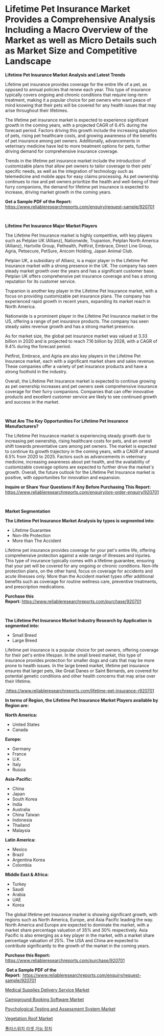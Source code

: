 <p><h1>Lifetime Pet Insurance Market Provides a Comprehensive Analysis Including a Macro Overview of the Market as well as Micro Details such as Market Size and Competitive Landscape</h1></p><p><strong>Lifetime Pet Insurance Market Analysis and Latest Trends</strong></p>
<p><p>Lifetime pet insurance provides coverage for the entire life of a pet, as opposed to annual policies that renew each year. This type of insurance typically covers ongoing and chronic conditions that require long-term treatment, making it a popular choice for pet owners who want peace of mind knowing that their pets will be covered for any health issues that may arise throughout their lifetimes.</p><p>The lifetime pet insurance market is expected to experience significant growth in the coming years, with a projected CAGR of 6.4% during the forecast period. Factors driving this growth include the increasing adoption of pets, rising pet healthcare costs, and growing awareness of the benefits of pet insurance among pet owners. Additionally, advancements in veterinary medicine have led to more treatment options for pets, further driving demand for comprehensive insurance coverage.</p><p>Trends in the lifetime pet insurance market include the introduction of customizable plans that allow pet owners to tailor coverage to their pets' specific needs, as well as the integration of technology such as telemedicine and mobile apps for easy claims processing. As pet ownership continues to rise and pet owners prioritize the health and well-being of their furry companions, the demand for lifetime pet insurance is expected to increase, driving market growth in the coming years.</p></p>
<p><strong>Get a Sample PDF of the Report:&nbsp;</strong> <a href="https://www.reliableresearchreports.com/enquiry/request-sample/920701">https://www.reliableresearchreports.com/enquiry/request-sample/920701</a></p>
<p>&nbsp;</p>
<p><strong>Lifetime Pet Insurance Major Market Players</strong></p>
<p><p>The Lifetime Pet Insurance market is highly competitive, with key players such as Petplan UK (Allianz), Nationwide, Trupanion, Petplan North America (Allianz), Hartville Group, Pethealth, Petfirst, Embrace, Direct Line Group, Agria, Petsecure, PetSure, Anicom Holding, Japan Animal Club.</p><p>Petplan UK, a subsidiary of Allianz, is a major player in the Lifetime Pet Insurance market with a strong presence in the UK. The company has seen steady market growth over the years and has a significant customer base. Petplan UK offers comprehensive pet insurance coverage and has a strong reputation for its customer service.</p><p>Trupanion is another key player in the Lifetime Pet Insurance market, with a focus on providing customizable pet insurance plans. The company has experienced rapid growth in recent years, expanding its market reach in North America.</p><p>Nationwide is a prominent player in the Lifetime Pet Insurance market in the US, offering a range of pet insurance products. The company has seen steady sales revenue growth and has a strong market presence.</p><p>As for market size, the global pet insurance market was valued at 3.33 billion in 2020 and is projected to reach 7.16 billion by 2028, with a CAGR of 9.4% during the forecast period.</p><p>Petfirst, Embrace, and Agria are also key players in the Lifetime Pet Insurance market, each with a significant market share and sales revenue. These companies offer a variety of pet insurance products and have a strong foothold in the industry.</p><p>Overall, the Lifetime Pet Insurance market is expected to continue growing as pet ownership increases and pet owners seek comprehensive insurance coverage for their furry companions. Companies that can offer innovative products and excellent customer service are likely to see continued growth and success in the market.</p></p>
<p>&nbsp;</p>
<p><strong>What Are The Key Opportunities For Lifetime Pet Insurance Manufacturers?</strong></p>
<p><p>The Lifetime Pet Insurance market is experiencing steady growth due to increasing pet ownership, rising healthcare costs for pets, and an overall shift towards preventative care among pet owners. The market is expected to continue its growth trajectory in the coming years, with a CAGR of around 6.5% from 2020 to 2025. Factors such as advancements in veterinary medicine, increasing awareness about pet health, and the availability of customizable coverage options are expected to further drive the market's growth. Overall, the future outlook for the Lifetime Pet Insurance market is positive, with opportunities for innovation and expansion.</p></p>
<p><strong>Inquire or Share Your Questions If Any Before Purchasing This Report:</strong> <a href="https://www.reliableresearchreports.com/enquiry/pre-order-enquiry/920701">https://www.reliableresearchreports.com/enquiry/pre-order-enquiry/920701</a></p>
<p>&nbsp;</p>
<p><strong>Market Segmentation</strong></p>
<p><strong>The Lifetime Pet Insurance Market Analysis by types is segmented into:</strong></p>
<p><ul><li>Lifetime Guarantee</li><li>Non-life Protection</li><li>More than The Accident</li></ul></p>
<p><p>Lifetime pet insurance provides coverage for your pet's entire life, offering comprehensive protection against a wide range of illnesses and injuries. This type of insurance typically comes with a lifetime guarantee, ensuring that your pet will be covered for any ongoing or chronic conditions. Non-life protection plans, on the other hand, focus on coverage for accidents and acute illnesses only. More than the Accident market types offer additional benefits such as coverage for routine wellness care, preventive treatments, and prescription medications.</p></p>
<p><strong>Purchase this Report:&nbsp;</strong><a href="https://www.reliableresearchreports.com/purchase/920701">https://www.reliableresearchreports.com/purchase/920701</a></p>
<p>&nbsp;</p>
<p><strong>The Lifetime Pet Insurance Market Industry Research by Application is segmented into:</strong></p>
<p><ul><li>Small Breed</li><li>Large Breed</li></ul></p>
<p><p>Lifetime pet insurance is a popular choice for pet owners, offering coverage for their pet's entire lifespan. In the small breed market, this type of insurance provides protection for smaller dogs and cats that may be more prone to health issues. In the large breed market, lifetime pet insurance ensures that larger pets, like Great Danes or Saint Bernards, are covered for potential genetic conditions and other health concerns that may arise over their lifetime.</p></p>
<p><a href="https://www.reliableresearchreports.com/lifetime-pet-insurance-r920701">&nbsp;https://www.reliableresearchreports.com/lifetime-pet-insurance-r920701</a></p>
<p><strong>In terms of Region, the Lifetime Pet Insurance Market Players available by Region are:</strong></p>
<p>
    <p> <strong> North America: </strong>
        <ul>
            <li>United States</li>
            <li>Canada</li>
        </ul>
        </p> 
    <p> <strong> Europe: </strong>
        <ul>
            <li>Germany</li>
            <li>France</li>
            <li>U.K.</li>
            <li>Italy</li>
            <li>Russia</li>
        </ul>
        </p> 
    <p> <strong> Asia-Pacific: </strong>
        <ul>
            <li>China</li>
            <li>Japan</li>
            <li>South Korea</li>
            <li>India</li>
            <li>Australia</li>
            <li>China Taiwan</li>
            <li>Indonesia</li>
            <li>Thailand</li>
            <li>Malaysia</li>
        </ul>
        </p> 
    <p> <strong> Latin America: </strong>
        <ul>
            <li>Mexico</li>
            <li>Brazil</li>
            <li>Argentina Korea</li>
            <li>Colombia</li>
        </ul>
        </p> 
    <p> <strong> Middle East & Africa: </strong>
        <ul>
            <li>Turkey</li>
            <li>Saudi</li>
            <li>Arabia</li>
            <li>UAE</li>
            <li>Korea</li>
        </ul>
    </p>
    </p>
<p><p>The global lifetime pet insurance market is showing significant growth, with regions such as North America, Europe, and Asia Pacific leading the way. North America and Europe are expected to dominate the market, with a market share percentage valuation of 35% and 30% respectively. Asia Pacific is also emerging as a key player in the market, with a market share percentage valuation of 25%. The USA and China are expected to contribute significantly to the growth of the market in the coming years.</p></p>
<p><strong>Purchase this Report: </strong><a href="https://www.reliableresearchreports.com/purchase/920701">https://www.reliableresearchreports.com/purchase/920701</a></p>
<p>&nbsp;<strong>Get a Sample PDF of the Report:&nbsp;&nbsp;</strong><a href="https://www.reliableresearchreports.com/enquiry/request-sample/920701">https://www.reliableresearchreports.com/enquiry/request-sample/920701</a></p>
<p><strong></strong></p>
<p><p><a href="https://www.linkedin.com/pulse/medical-supplies-delivery-service-market-trends-forecast-competitive-sowae?trackingId=Px8IFWQTX1OpJCEmBoWl0Q%3D%3D">Medical Supplies Delivery Service Market</a></p><p><a href="https://github.com/jsmusil/Market-Research-Report-List-3/blob/main/campground-booking-software-market.md">Campground Booking Software Market</a></p><p><a href="https://www.linkedin.com/pulse/psychological-testing-assessment-system-market-key-successful-u8u6c?trackingId=Cyi7McdaCLFVBUkHyzUDsQ%3D%3D">Psychological Testing and Assessment System Market</a></p><p><a href="https://github.com/yemakinde/Market-Research-Report-List-2/blob/main/vegetation-roof-market.md">Vegetation Roof Market</a></p><p><a href="https://github.com/iansanftyord09878/Market-Research-Report-List-1/blob/main/561578452070.md">폴리스위치 리셋 가능 장치</a></p></p>